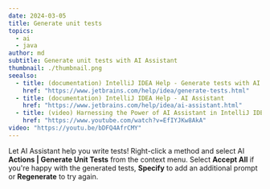 ```yaml
---
date: 2024-03-05
title: Generate unit tests
topics:
  - ai
  - java
author: md
subtitle: Generate unit tests with AI Assistant
thumbnail: ./thumbnail.png
seealso:
  - title: (documentation) IntelliJ IDEA Help - Generate tests with AI
    href: "https://www.jetbrains.com/help/idea/generate-tests.html"
  - title: (documentation) IntelliJ IDEA Help - AI Assistant
    href: "https://www.jetbrains.com/help/idea/ai-assistant.html"
  - title: (video) Harnessing the Power of AI Assistant in IntelliJ IDEA
    href: "https://www.youtube.com/watch?v=EfIYJKw8AkA"
video: "https://youtu.be/bDFQ4AfrCMY"
---
```


Let AI Assistant help you write tests! Right-click a method and select AI **Actions | Generate Unit Tests** from the context menu. Select **Accept All** if you're happy with the generated tests, **Specify** to add an additional prompt or **Regenerate** to try again.
